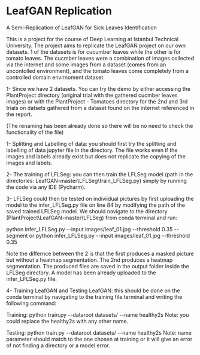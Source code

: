# LeafGAN Replication
A Semi-Replication of LeafGAN for Sick Leaves Identification

This is a project for the course of Deep Learning at Istanbul Technical University. The project aims to replicate the LeafGAN project on our own datasets. 1 of the datasets is for cucumber leaves while the other is for tomato leaves. The cucmber leaves were a combination of images collected via the internet and some images from a dataset (comes from an uncontolled environment), and the tomato leaves come completely from a controlled domain envirnoment dataset

1- Since we have 2 datasets. You can try the demo by either accessing the PlantProject directory (original trial with the gathered cucmber leaves images) or with the PlantProject - Tomatoes directory for the 2nd and 3rd trials on datsets gathered from a dataset found on the internet referenced in the report.  

(The renaming has been already done so there will be no need to check the functionality of the file)

1- Splitting and Labelling of data: you should first try the splitting and labelling of data jupyter file in the directory. The file works even if the images and labels already exist but does not replicate the copying of the images and labels.

2- The training of LFLSeg: you can then train the LFLSeg model (path in the directories: LeafGAN-master\LFLSeg\train_LFLSeg.py) simply by running the code via any IDE (Pycharm).

3- LFLSeg could then be tested on indiviidual pictures by first uploading the model to the infer_LFLSeg.py file on line 84 by modifying the path of the saved trained LFLSeg model. We should navigate to the directory (PlantProject\LeafGAN-master\LFLSeg) from conda terminal and run:

  python infer_LFLSeg.py  --input images/leaf_01.jpg --threshold 0.35 --segment
  or
  python infer_LFLSeg.py  --input images/leaf_01.jpg --threshold 0.35

  Note the differnce between the 2 is that the first produces a masked picture but without a heatmap segmentation. The 2nd produces a heatmap segmentation. The produced files are saved in the output folder inside the LFLSeg directory. A model has been already uploaded to the infer_LFLSeg.py file.

4- Training LeafGAN and Testing LeafGAN: this should be done on the conda terminal by navigating to the training file terminal and writing the following command:

Training:
  python train.py --dataroot datasets/ --name healthy2s
  Note: you could replace the healthy2s with any other name.

Testing:
  python train.py --dataroot datasets/ --name healthy2s
  Note: name parameter should match to the one chosen at training or it will give an error of not finding a directory or a model error.
  
